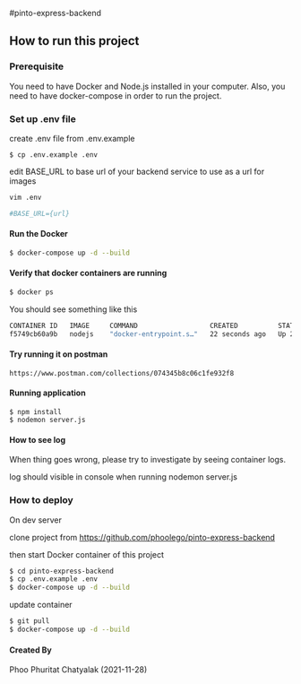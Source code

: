 #pinto-express-backend

## How to run this project

### Prerequisite

You need to have Docker and Node.js installed in your computer. Also, you need to have docker-compose in order to run the project.

### Set up .env file

create .env file from .env.example
```
$ cp .env.example .env
```
edit BASE_URL to base url of your backend service to use as  a url for images 
```bash
vim .env

#BASE_URL={url}
```
#### Run the Docker

```sh
$ docker-compose up -d --build
```

#### Verify that docker containers are running

```sh
$ docker ps
```

You should see something like this

```sh
CONTAINER ID   IMAGE     COMMAND                  CREATED          STATUS          PORTS                              NAMES
f5749cb60a9b   nodejs    "docker-entrypoint.s…"   22 seconds ago   Up 20 seconds   0.0.0.0:3000->3000/tcp, 3939/tcp   pinto-express-backend
```
#### Try running it on postman

```
https://www.postman.com/collections/074345b8c06c1fe932f8
```

#### Running application

```
$ npm install
$ nodemon server.js
```

#### How to see log

When thing goes wrong, please try to investigate by seeing container logs.

log should visible in console when running nodemon server.js

### How to deploy

On dev server

clone project from https://github.com/phoolego/pinto-express-backend

then start Docker container of this project
```bash
$ cd pinto-express-backend
$ cp .env.example .env
$ docker-compose up -d --build
```

update container

```bash
$ git pull
$ docker-compose up -d --build
```

#### Created By

Phoo Phuritat Chatyalak (2021-11-28)
